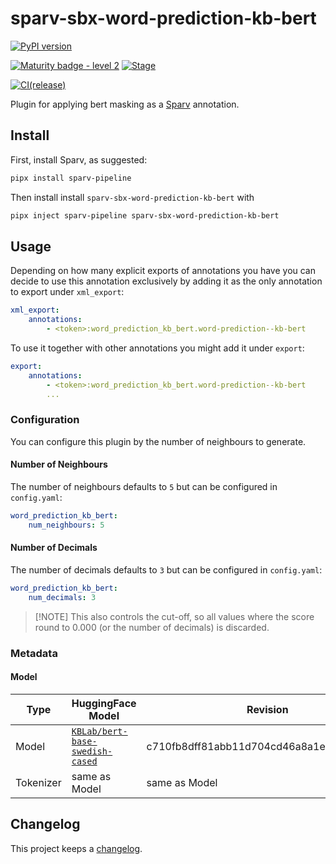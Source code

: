 # sparv-sbx-word-prediction-kb-bert

[![PyPI version](https://badge.fury.io/py/sparv-sbx-word-prediction-kb-bert.svg)](https://pypi.org/project/sparv-sbx-word-prediction-kb-bert)

[![Maturity badge - level 2](https://img.shields.io/badge/Maturity-Level%202%20--%20First%20Release-yellowgreen.svg)](https://github.com/spraakbanken/getting-started/blob/main/scorecard.md)
[![Stage](https://img.shields.io/pypi/status/sparv-sbx-word-prediction-kb-bert)](https://pypi.org/project/sparv-sbx-word-prediction-kb-bert/)

[![CI(release)](https://github.com/spraakbanken/sparv-sbx-word-prediction/actions/workflows/release-kb-bert.yml/badge.svg)](https://github.com/spraakbanken/sparv-sbx-word-prediction/actions/workflows/release-kb-bert.yml)

Plugin for applying bert masking as a [Sparv](https://github.com/spraakbanken/sparv-pipeline) annotation.

## Install

First, install Sparv, as suggested:

```bash
pipx install sparv-pipeline
```

Then install install `sparv-sbx-word-prediction-kb-bert` with

```bash
pipx inject sparv-pipeline sparv-sbx-word-prediction-kb-bert
```

## Usage

Depending on how many explicit exports of annotations you have you can decide to use this
annotation exclusively by adding it as the only annotation to export under `xml_export`:

```yaml
xml_export:
    annotations:
        - <token>:word_prediction_kb_bert.word-prediction--kb-bert
```

To use it together with other annotations you might add it under `export`:

```yaml
export:
    annotations:
        - <token>:word_prediction_kb_bert.word-prediction--kb-bert
        ...
```

### Configuration

You can configure this plugin by the number of neighbours to generate.

#### Number of Neighbours

The number of neighbours defaults to `5` but can be configured in `config.yaml`:

```yaml
word_prediction_kb_bert:
    num_neighbours: 5
```

#### Number of Decimals

The number of decimals defaults to `3` but can be configured in `config.yaml`:

```yaml
word_prediction_kb_bert:
    num_decimals: 3
```

> [!NOTE] This also controls the cut-off, so all values where the score round to 0.000 (or the number of decimals) is discarded.

### Metadata

#### Model

Type | HuggingFace Model | Revision
--- | --- | ---
Model | [`KBLab/bert-base-swedish-cased`](https://huggingface.co/KBLab/bert-base-swedish-cased) | c710fb8dff81abb11d704cd46a8a1e010b2b022c
Tokenizer | same as Model  | same as Model

## Changelog

This project keeps a [changelog](./CHANGELOG.md).
